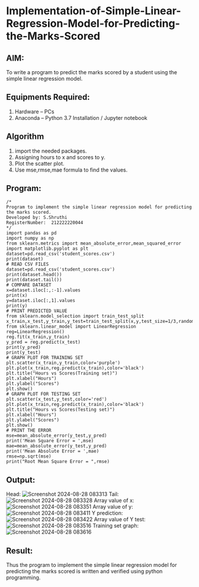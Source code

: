 # Implementation-of-Simple-Linear-Regression-Model-for-Predicting-the-Marks-Scored

## AIM:
To write a program to predict the marks scored by a student using the simple linear regression model.

## Equipments Required:
1. Hardware – PCs
2. Anaconda – Python 3.7 Installation / Jupyter notebook

## Algorithm
1. import the needed packages.
2. Assigning hours to x and scores to y.
3. Plot the scatter plot.
4. Use mse,rmse,mae formula to find the values.

## Program:
```
/*
Program to implement the simple linear regression model for predicting the marks scored.
Developed by: S.Shruthi
RegisterNumber:  212222220044
*/
import pandas as pd
import numpy as np
from sklearn.metrics import mean_absolute_error,mean_squared_error
import matplotlib.pyplot as plt
dataset=pd.read_csv('student_scores.csv')
print(dataset)
# READ CSV FILES
dataset=pd.read_csv('student_scores.csv')
print(dataset.head())
print(dataset.tail())
# COMPARE DATASET
x=dataset.iloc[:,:-1].values
print(x)
y=dataset.iloc[:,1].values
print(y)
# PRINT PREDICTED VALUE
from sklearn.model_selection import train_test_split
x_train,x_test,y_train,y_test=train_test_split(x,y,test_size=1/3,random_state=0)
from sklearn.linear_model import LinearRegression
reg=LinearRegression()
reg.fit(x_train,y_train)
y_pred = reg.predict(x_test)
print(y_pred)
print(y_test)
# GRAPH PLOT FOR TRAINING SET
plt.scatter(x_train,y_train,color='purple')
plt.plot(x_train,reg.predict(x_train),color='black')
plt.title("Hours vs Scores(Training set)")
plt.xlabel("Hours")
plt.ylabel("Scores")
plt.show()
# GRAPH PLOT FOR TESTING SET
plt.scatter(x_test,y_test,color='red')
plt.plot(x_train,reg.predict(x_train),color='black')
plt.title("Hours vs Scores(Testing set)")
plt.xlabel("Hours")
plt.ylabel("Scores")
plt.show()
# PRINT THE ERROR
mse=mean_absolute_error(y_test,y_pred)
print('Mean Square Error = ',mse)
mae=mean_absolute_error(y_test,y_pred)
print('Mean Absolute Error = ',mae)
rmse=np.sqrt(mse)
print("Root Mean Square Error = ",rmse)
```
## Output:
Head:
![Screenshot 2024-08-28 083313](https://github.com/user-attachments/assets/85ff1336-7222-4015-ac47-8791bb9ae216)
Tail:
![Screenshot 2024-08-28 083328](https://github.com/user-attachments/assets/ba765eb1-e929-4daf-b48c-09fc41281943)
Array value of x:
![Screenshot 2024-08-28 083351](https://github.com/user-attachments/assets/1c0f12fa-eb92-402d-bac1-41decb2d9c17)
Array value of y:
![Screenshot 2024-08-28 083411](https://github.com/user-attachments/assets/aa5cadfb-3665-4dce-983f-99a0d4f2d542)
Y prediction:
![Screenshot 2024-08-28 083422](https://github.com/user-attachments/assets/0d6aed8d-ab37-48ad-85dd-e1aa632e0bc0)
Array value of Y test:
![Screenshot 2024-08-28 083516](https://github.com/user-attachments/assets/dfe86769-a004-4c67-bed3-f72236a2f191)
Training set graph:
![Screenshot 2024-08-28 083616](https://github.com/user-attachments/assets/a61bb062-e28c-44a7-991e-3b7044a6ac8e)

## Result:
Thus the program to implement the simple linear regression model for predicting the marks scored is written and verified using python programming.
